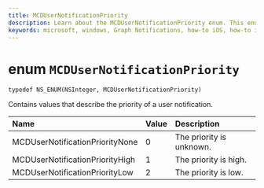 ```yaml
---
title: MCDUserNotificationPriority
description: Learn about the MCDUserNotificationPriority enum. This enum contains values that describe the priority of a user notification.
keywords: microsoft, windows, Graph Notifications, how-to iOS, how-to iPhone 
---
```


# enum `MCDUserNotificationPriority`

```
typedef NS_ENUM(NSInteger, MCDUserNotificationPriority)
```

Contains values that describe the priority of a user notification.

|Name | Value | Description |
|:-- |:-- |:-- |
|   MCDUserNotificationPriorityNone |0| The priority is unknown.|
|   MCDUserNotificationPriorityHigh |1| The priority is high.|
|   MCDUserNotificationPriorityLow|2| The priority is low.|